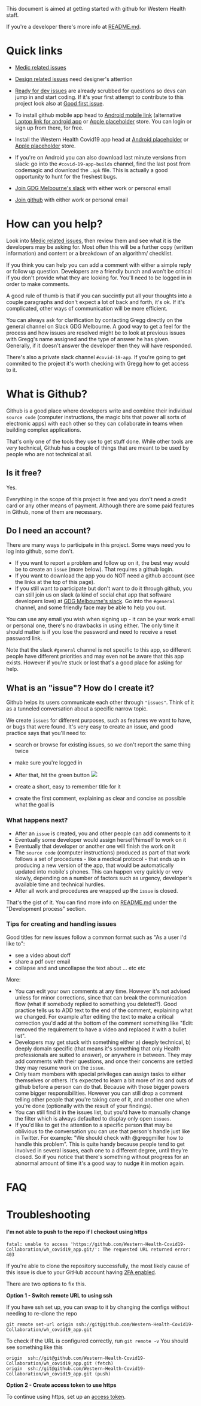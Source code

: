 This document is aimed at getting started with github for Western Health staff.


If you're a developer there's more info at [README.md](../README.md).

# Quick links

- [Medic related issues](https://github.com/Western-Health-Covid19-Collaboration/wh_covid19_app/issues?q=is%3Aissue+is%3Aopen+label%3AMedic)

- [Design related issues](https://github.com/Western-Health-Covid19-Collaboration/wh_covid19_app//labels/design) need designer's attention

- [Ready for dev issues](https://github.com/Western-Health-Covid19-Collaboration/wh_covid19_app/issues?q=is%3Aissue+is%3Aopen+label%3A%22Ready+for+Dev%22) are already scrubbed for questions so devs can jump in and start coding. If it's your first attempt to contribute to this project look also at [Good first issue](https://github.com/Western-Health-Covid19-Collaboration/wh_covid19_app/issues?q=is%3Aissue+is%3Aopen+label%3A%22good+first+issue%22).

- To install github mobile app head to [Android mobile link](market://details?id=com.github.android&hl=en) (alternative [Laptop link for android app](https://play.google.com/store/apps/details?id=com.github.android&hl=en) or [Apple placeholder]() store. You can login or sign up from there, for free.

- Install the Western Health Covid19 app head at [Android placeholder]() or [Apple placeholder]() store. 
- If you're on Android you can also download last minute versions from slack: go into the `#covid-19-app-builds` channel, find the last post from codemagic and download the `.apk` file. This is actually a good opportunity to hunt for the freshest bugs.

- [Join GDG Melbourne's slack](http://bit.ly/join_gdgslack) with either work or personal email

- [Join github](https://github.com/join?source=header-home) with either work or personal email


# How can you help?

Look into [Medic related issues](https://github.com/Western-Health-Covid19-Collaboration/wh_covid19_app/issues?q=is%3Aissue+is%3Aopen+label%3AMedic), then review them and see what it is the developers may be asking for. Most often this will be a further copy (written information) and content or a breakdown of an algorithm/ checklist. 

If you think you can help you can add a comment with either a simple reply or follow up question. Developers are a friendly bunch and won't be critical if you don't provide what they are looking for. You'll need to be logged in in order to make comments.

A good rule of thumb is that if you can succintly put all your thoughts into a couple paragraphs and don't expect a lot of back and forth, it's ok. If it's complicated, other ways of communication will be more efficient.
  
You can always ask for clarification by contacting Gregg directly on the general channel on Slack GDG Melbourne.  A good way to get a feel for the process and how issues are resolved might be to look at previous issues with Gregg's name assigned and the type of answer he has given. Generally, if it doesn't answer the developer then they will have responded.

There's also a private slack channel `#covid-19-app`. If you're going to get commited to the project it's worth checking with Gregg how to get access to it.


# What is Github?
Github is a good place where developers write and combine their individual `source code` (computer instructions, the magic bits that power all sorts of electronic apps) with each other so they can collaborate in teams when building complex applications. 

That's only one of the tools they use to get stuff done. While other tools are very technical, Github has a couple of things that are meant to be used by people who are not technical at all.

## Is it free?
Yes.

Everything in the scope of this project is free and you don't need a credit card or any other means of payment. Although there are some paid features in Github, none of them are necessary.

## Do I need an account?
There are many ways to participate in this project. Some ways need you to log into github, some don't.

- If you want to report a problem and follow up on it, the best way would be to create an `issue` (more below). That requires a github login.
- If you want to download the app you do NOT need a github account (see the links at the top of this page). 
- If you still want to participate but don't want to do it through github, you can still join us on slack (a kind of social chat app that software developers love) at [GDG Melbourne's slack](http://bit.ly/join_gdgslack). Go into the `#general` channel, and some friendly face may be able to help you out. 

You can use any email you wish when signing up - it can be your work email or personal one, there's no drawbacks in using either. The only time it should matter is if you lose the password and need to receive a reset password link. 

Note that the slack `#general` channel is not specific to this app, so different people have different priorities and may even not be aware that this app exists. However if you're stuck or lost that's a good place for asking for help.

## What is an "issue"? How do I create it?

Github helps its users communicate each other through `"issues"`. Think of it as a tunneled conversation about a specific narrow topic. 

We create `issues` for different purposes, such as features we want to have, or bugs that were found. It's very easy to create an issue, and good practice says that you'll need to:

- search or browse for existing issues, so we don't report the same thing twice
- make sure you're logged in
- After that, hit the green button 
![](create_new_issue.png)
 
- create a short, easy to remember title for it
- create the first comment, explaining as clear and concise as possible what the goal is

### What happens next?

- After an `issue` is created, you and other people can add comments to it
- Eventually some developer would assign herself/himself to work on it
- Eventually that developer or another one will finish the work on it
- The `source code` (computer instructions) produced as part of that work follows a set of procedures - like a medical protocol - that ends up in producing a new version of the app, that would be automatically updated into mobile's phones. This can happen very quickly or very slowly, depending on a number of factors such as urgency, developer's available time and technical hurdles.
- After all work and procedures are wrapped up the `issue` is closed. 

That's the gist of it. You can find more info on [README.md](../README.md) under the "Development process" section.

### Tips for creating and handling issues

Good titles for new issues follow a common format such as 
"As a user I'd like to":
- see a video about doff
- share a pdf over email
- collapse and and uncollapse the text about ...
etc etc 


More:

- You can edit your own comments at any time. However it's not advised unless for minor corrections, since that can break the communication flow (what if somebody replied to something you deleted?). Good practice tells us to ADD text to the end of the comment, explaining what we changed. For example after editing the text to make a critical correction you'd add at the bottom of the comment something like "Edit: removed the requirement to have a video and replaced it with a bullet list".
- Developers may get stuck with something either a) deeply technical, b) deeply domain specific (that means it's something that only Health professionals are suited to answer), or anywhere in between. They may add comments with their questions, and once their concerns are settled they may resume work on the `issue`.
- Only team members with special privileges can assign tasks to either themselves or others. It's expected to learn a bit more of ins and outs of github before a person can do that. Because with those bigger powers come bigger responsibilities. However you can still drop a comment telling other people that you're taking care of it, and another one when you're done (optionally with the result of your findings).
- You can still find it in the issues list, but you'd have to manually change the filter which is always defaulted to display only open `issues`.
- If you'd like to get the attention to a specific person that may be oblivious to the conversation you can use that person's handle just like in Twitter. For example: "We should check with @greggmiller how to handle this problem". This is quite handy because  people tend to get involved in several issues, each one to a different degree, until they're closed. So if you notice that there's something without progress for an abnormal amount of time it's a good way to nudge it in motion again.

# FAQ


# Troubleshooting

#### I'm not able to push to the repo if I checkout using https

```remote: Permission to Western-Health-Covid19-Collaboration/wh_covid19_app.git denied to USERNAME.
fatal: unable to access 'https://github.com/Western-Health-Covid19-Collaboration/wh_covid19_app.git/': The requested URL returned error: 403
```

If you're able to clone the repository successfully, the most likely cause of this issue is due to your GitHub account having [2FA enabled](https://help.github.com/en/github/authenticating-to-github/accessing-github-using-two-factor-authentication).

There are two options to fix this.

**Option 1 - Switch remote URL to using ssh**

If you have ssh set up, you can swap to it by changing the configs without needing to re-clone the repo

`git remote set-url origin ssh://git@github.com/Western-Health-Covid19-Collaboration/wh_covid19_app.git`

To check if the URL is configured correctly, run `git remote -v`
You should see something like this
```
origin  ssh://git@github.com/Western-Health-Covid19-Collaboration/wh_covid19_app.git (fetch)
origin  ssh://git@github.com/Western-Health-Covid19-Collaboration/wh_covid19_app.git (push)
```

**Option 2 - Create access token to use https**

To continue using https, set up an [access token](https://help.github.com/en/github/authenticating-to-github/creating-a-personal-access-token-for-the-command-line).


 
